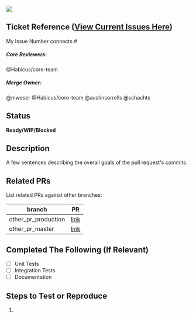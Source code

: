 ![](https://camo.githubusercontent.com/cf373500dfe17773807191f7fb730ea7ea4b959d/68747470733a2f2f692e696d6775722e636f6d2f5878585a6b6d4f2e706e67)

## Ticket Reference ([View Current Issues Here](https://github.com/Habicus/Habicus-Core/issues))
My Issue Number connects #


##### Core Reviewers:
@Habicus/core-team

##### Merge Owner:
@mweser
@Habicus/core-team
@austinsorrells
@schachte

## Status
**Ready/WIP/Blocked**

## Description
A few sentences describing the overall goals of the pull request's commits.

## Related PRs
List related PRs against other branches:

branch | PR
------ | ------
other_pr_production | [link]()
other_pr_master | [link]()


## Completed The Following (If Relevant)
- [ ] Unit Tests
- [ ] Integration Tests
- [ ] Documentation

## Steps to Test or Reproduce
1.
